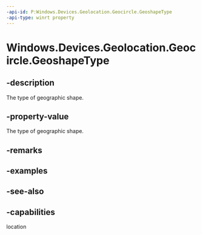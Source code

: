 ```yaml
---
-api-id: P:Windows.Devices.Geolocation.Geocircle.GeoshapeType
-api-type: winrt property
---
```


<!-- Property syntax
public Windows.Devices.Geolocation.GeoshapeType GeoshapeType { get; }
-->

# Windows.Devices.Geolocation.Geocircle.GeoshapeType

## -description
The type of geographic shape.

## -property-value
The type of geographic shape.

## -remarks

## -examples

## -see-also

## -capabilities
location

